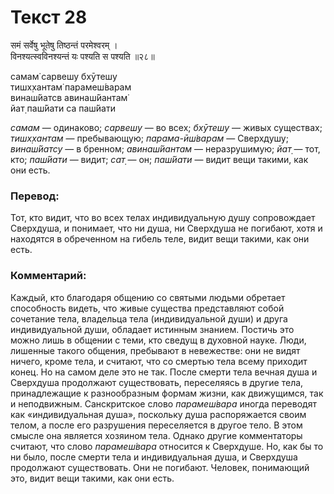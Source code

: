 # Текст 28

समं सर्वेषु भूतेषु तिष्ठन्तं परमेश्वरम् ।  
विनश्यत्स्वविनश्यन्तं यः पश्यति स पश्यति ॥२८॥

самам̇ сарвешу бхӯтешу  
тишх̣хантам̇ парамеш́варам  
винаш́йатсв авинаш́йантам̇  
йат̣ паш́йати са паш́йати

_самам_ — одинаково; _сарвешу_ — во всех; _бхӯтешу_ — живых существах; _тишх̣хантам_ — пребывающую; _парама-ӣш́варам_ — Сверхдушу; _винаш́йатсу_ — в бренном; _авинаш́йантам_ — неразрушимую; _йат̣_ — тот, кто; _паш́йати_ — видит; _сат̣_ — он; _паш́йати_ — видит вещи такими, как они есть.

### Перевод:

Тот, кто видит, что во всех телах индивидуальную душу сопровождает Сверхдуша, и понимает, что ни душа, ни Сверхдуша не погибают, хотя и находятся в обреченном на гибель теле, видит вещи такими, как они есть.

### Комментарий:

Каждый, кто благодаря общению со святыми людьми обретает способность видеть, что живые существа представляют собой сочетание тела, владельца тела (индивидуальной души) и друга индивидуальной души, обладает истинным знанием. Постичь это можно лишь в общении с теми, кто сведущ в духовной науке. Люди, лишенные такого общения, пребывают в невежестве: они не видят ничего, кроме тела, и считают, что со смертью тела всему приходит конец. Но на самом деле это не так. После смерти тела вечная душа и Сверхдуша продолжают существовать, переселяясь в другие тела, принадлежащие к разнообразным формам жизни, как движущимся, так и неподвижным. Санскритское слово _парамеш́вара_ иногда переводят как «индивидуальная душа», поскольку душа распоряжается своим телом, а после его разрушения переселяется в другое тело. В этом смысле она является хозяином тела. Однако другие комментаторы считают, что слово _парамеш́вара_ относится к Сверхдуше. Но, как бы то ни было, после смерти тела и индивидуальная душа, и Сверхдуша продолжают существовать. Они не погибают. Человек, понимающий это, видит вещи такими, как они есть.